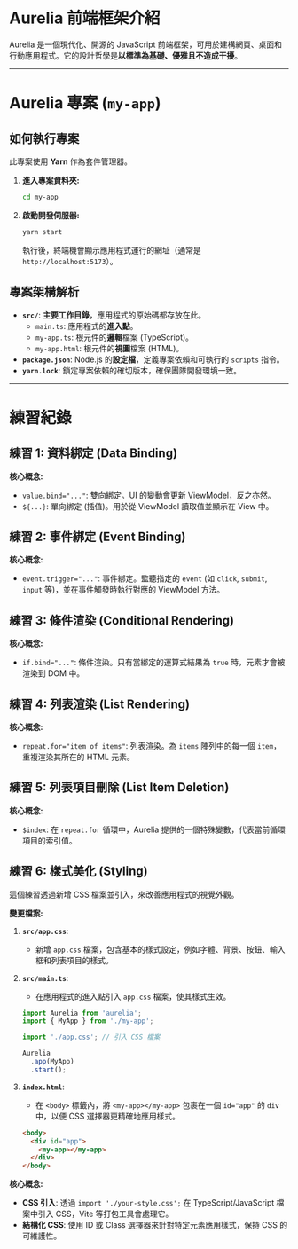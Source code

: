 # Aurelia 前端框架介紹

Aurelia 是一個現代化、開源的 JavaScript 前端框架，可用於建構網頁、桌面和行動應用程式。它的設計哲學是**以標準為基礎、優雅且不造成干擾**。

---

# Aurelia 專案 (`my-app`)

## 如何執行專案

此專案使用 **Yarn** 作為套件管理器。

1.  **進入專案資料夾:**
    ```bash
    cd my-app
    ```

2.  **啟動開發伺服器:**
    ```bash
    yarn start
    ```
    執行後，終端機會顯示應用程式運行的網址（通常是 `http://localhost:5173`）。

## 專案架構解析

*   **`src/`**: **主要工作目錄**，應用程式的原始碼都存放在此。
    *   `main.ts`: 應用程式的**進入點**。
    *   `my-app.ts`: 根元件的**邏輯**檔案 (TypeScript)。
    *   `my-app.html`: 根元件的**視圖**檔案 (HTML)。
*   **`package.json`**: Node.js 的**設定檔**，定義專案依賴和可執行的 `scripts` 指令。
*   **`yarn.lock`**: 鎖定專案依賴的確切版本，確保團隊開發環境一致。

---

# 練習紀錄

## 練習 1: 資料綁定 (Data Binding)

**核心概念:**
*   `value.bind="..."`: 雙向綁定。UI 的變動會更新 ViewModel，反之亦然。
*   `${...}`: 單向綁定 (插值)。用於從 ViewModel 讀取值並顯示在 View 中。

## 練習 2: 事件綁定 (Event Binding)

**核心概念:**
*   `event.trigger="..."`: 事件綁定。監聽指定的 `event` (如 `click`, `submit`, `input` 等)，並在事件觸發時執行對應的 ViewModel 方法。

## 練習 3: 條件渲染 (Conditional Rendering)

**核心概念:**
*   `if.bind="..."`: 條件渲染。只有當綁定的運算式結果為 `true` 時，元素才會被渲染到 DOM 中。

## 練習 4: 列表渲染 (List Rendering)

**核心概念:**
*   `repeat.for="item of items"`: 列表渲染。為 `items` 陣列中的每一個 `item`，重複渲染其所在的 HTML 元素。

## 練習 5: 列表項目刪除 (List Item Deletion)

**核心概念:**
*   `$index`: 在 `repeat.for` 循環中，Aurelia 提供的一個特殊變數，代表當前循環項目的索引值。

## 練習 6: 樣式美化 (Styling)

這個練習透過新增 CSS 檔案並引入，來改善應用程式的視覺外觀。

**變更檔案:**
1.  **`src/app.css`**: 
    *   新增 `app.css` 檔案，包含基本的樣式設定，例如字體、背景、按鈕、輸入框和列表項目的樣式。

2.  **`src/main.ts`**: 
    *   在應用程式的進入點引入 `app.css` 檔案，使其樣式生效。
    ```typescript
    import Aurelia from 'aurelia';
    import { MyApp } from './my-app';

    import './app.css'; // 引入 CSS 檔案

    Aurelia
      .app(MyApp)
      .start();
    ```

3.  **`index.html`**: 
    *   在 `<body>` 標籤內，將 `<my-app></my-app>` 包裹在一個 `id="app"` 的 `div` 中，以便 CSS 選擇器更精確地應用樣式。
    ```html
    <body>
      <div id="app">
        <my-app></my-app>
      </div>
    </body>
    ```

**核心概念:**
*   **CSS 引入**: 透過 `import './your-style.css';` 在 TypeScript/JavaScript 檔案中引入 CSS，Vite 等打包工具會處理它。
*   **結構化 CSS**: 使用 ID 或 Class 選擇器來針對特定元素應用樣式，保持 CSS 的可維護性。